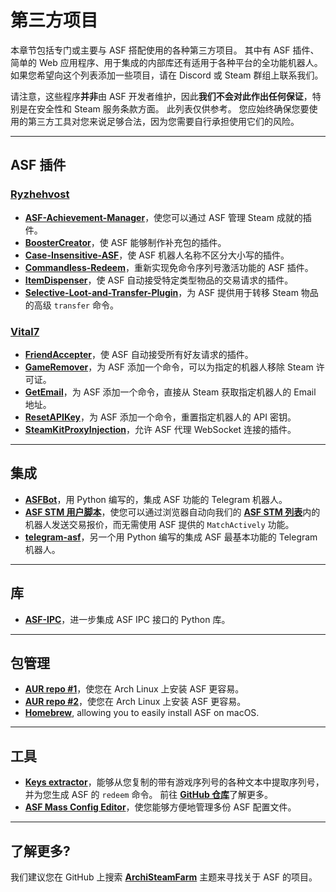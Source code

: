 # 第三方项目

本章节包括专门或主要与 ASF 搭配使用的各种第三方项目。 其中有 ASF 插件、简单的 Web 应用程序、用于集成的内部库还有适用于各种平台的全功能机器人。 如果您希望向这个列表添加一些项目，请在 Discord 或 Steam 群组上联系我们。

请注意，这些程序**并非**由 ASF 开发者维护，因此**我们不会对此作出任何保证**，特别是在安全性和 Steam 服务条款方面。 此列表仅供参考。 您应始终确保您要使用的第三方工具对您来说足够合法，因为您需要自行承担使用它们的风险。

---

## ASF 插件

### **[Ryzhehvost](https://github.com/Ryzhehvost)**

- **[ASF-Achievement-Manager](https://github.com/Ryzhehvost/ASF-Achievement-Manager)**，使您可以通过 ASF 管理 Steam 成就的插件。
- **[BoosterCreator](https://github.com/Ryzhehvost/BoosterCreator)**，使 ASF 能够制作补充包的插件。
- **[Case-Insensitive-ASF](https://github.com/Ryzhehvost/Case-Insensitive-ASF)**，使 ASF 机器人名称不区分大小写的插件。
- **[Commandless-Redeem](https://github.com/Ryzhehvost/Commandless-Redeem)**，重新实现免命令序列号激活功能的 ASF 插件。
- **[ItemDispenser](https://github.com/Ryzhehvost/ItemDispenser)**，使 ASF 自动接受特定类型物品的交易请求的插件。
- **[Selective-Loot-and-Transfer-Plugin](https://github.com/Ryzhehvost/Selective-Loot-and-Transfer-Plugin)**，为 ASF 提供用于转移 Steam 物品的高级 `transfer` 命令。

### **[Vital7](https://github.com/Vital7)**

- **[FriendAccepter](https://github.com/Vital7/FriendAccepter)**，使 ASF 自动接受所有好友请求的插件。
- **[GameRemover](https://github.com/Vital7/GameRemover)**，为 ASF 添加一个命令，可以为指定的机器人移除 Steam 许可证。
- **[GetEmail](https://github.com/Vital7/GetEmail)**，为 ASF 添加一个命令，直接从 Steam 获取指定机器人的 Email 地址。
- **[ResetAPIKey](https://github.com/Vital7/ResetAPIKey)**，为 ASF 添加一个命令，重置指定机器人的 API 密钥。
- **[SteamKitProxyInjection](https://github.com/Vital7/SteamKitProxyInjection)**，允许 ASF 代理 WebSocket 连接的插件。

---

## 集成

- **[ASFBot](https://github.com/dmcallejo/ASFBot)**，用 Python 编写的，集成 ASF 功能的 Telegram 机器人。
- **[ASF STM 用户脚本](https://greasyfork.org/zh-CN/scripts/404754-asf-stm)**，使您可以通过浏览器自动向我们的 [**ASF STM 列表**](https://github.com/JustArchiNET/ArchiSteamFarm/wiki/Remote-communication#公共-asf-stm-列表)内的机器人发送交易报价，而无需使用 ASF 提供的 `MatchActively` 功能。
- **[telegram-asf](https://github.com/deluxghost/telegram-asf)**，另一个用 Python 编写的集成 ASF 最基本功能的 Telegram 机器人。

---

## 库

- **[ASF-IPC](https://github.com/deluxghost/ASF_IPC)**，进一步集成 ASF IPC 接口的 Python 库。

---

## 包管理

- **[AUR repo #1](https://aur.archlinux.org/packages/asf)**，使您在 Arch Linux 上安装 ASF 更容易。
- **[AUR repo #2](https://aur.archlinux.org/packages/archisteamfarm-bin)**，使您在 Arch Linux 上安装 ASF 更容易。
- **[Homebrew](https://formulae.brew.sh/formula/archi-steam-farm)**, allowing you to easily install ASF on macOS.

---

## 工具

- **[Keys extractor](https://ske.xpixv.com)**，能够从您复制的带有游戏序列号的各种文本中提取序列号，并为您生成 ASF 的 `redeem` 命令。 前往 [**GitHub 仓库**](https://github.com/PixvIO/SKE)了解更多。
- **[ASF Mass Config Editor](https://github.com/genesix-eu/ASF_MCE)**，使您能够方便地管理多份 ASF 配置文件。

---

## 了解更多?

我们建议您在 GitHub 上搜索 **[ArchiSteamFarm](https://github.com/topics/archisteamfarm)** 主题来寻找关于 ASF 的项目。